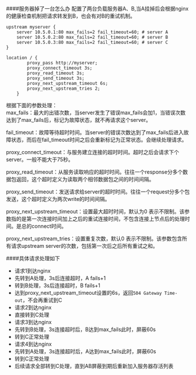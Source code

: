 ####服务器掉了一台怎么办
配置了两台负载服务器A、B,当A挂掉后会根据nginx的健康检查机制把请求转发到B，也会有对B的重试机制。<br/>
```
upstream myserver {
    server 10.5.0.1:80 max_fails=2 fail_timeout=60; # server A
    server 10.5.0.2:80 max_fails=2 fail_timeout=60; # server B
    server 10.5.0.3:80 max_fails=2 fail_timeout=60; # server C
}

location / {
        proxy_pass http://myserver;
        proxy_connect_timeout 3s;
        proxy_read_timeout 3s;
        proxy_send_timeout 3s;
        proxy_next_upstream_timeout 6s;
        proxy_next_upstream_tries 2;
    }
```


根据下面的参数处理：<br/>
max_fails：最大的出错次数，当server发生了错误max_fails会加1，当错误次数达到了max_fails后，标记为故障状态，就不再请求这个server。

fail_timeout：故障等待超时时间。当server的错误次数达到了max_fails后进入故障状态，而后在fail_timeout时间之后会重新标记为正常状态。会继续处理请求。

proxy_connect_timeout：与服务建立连接的超时时间。超时之后会请求下个server。一般不能大于75秒。

proxy_read_timeout：从服务读取响应的超时时间。往往一个response分多个数据包返回，这个超时定义为读取两个相邻数据包之间的时间间隔。

proxy_send_timeout：发送请求给server的超时时间。往往一个request分多个包发送，这个超时定义为两次write的时间间隔。

proxy_next_upstream_timeout：设置最大超时时间，默认为0 表示不限制。该参数指的是第一次连接时间加上之后的重试连接时间，不包含连接上节点后的处理时间。是总的connect时间。

proxy_next_upstream_tries：设置重复次数，默认0 表示不限制。该参数包含所有请求upstream server的次数，包括第一次后之后所有重试之和。


####具体请求处理如下
- 请求1到达nginx
- 先转到A处理，3s后连接超时，A fails+1
- 转到B处理，3s后连接超时，B fails+1
- 达到proxy_next_upstream_timeout设置的6s，返回`504 Gateway Time-out`，不会再重试到C
- 请求2到达nginx
- 直接转到C处理
- 请求3到达nginx
- 先转到B处理，3s连接超时后，B达到max_fails此时，屏蔽60s
- 转到C正常处理
- 请求4到达nginx
- 先转到A处理，3s连接超时后，A达到max_fails此时，屏蔽60s
- 转到C正常处理
- 后续请求全部转到C处理，直到AB屏蔽到期后重新加入服务器存活列表
